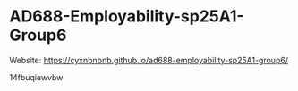 # AD688-Employability-sp25A1-Group6
Website: https://cyxnbnbnb.github.io/ad688-employability-sp25A1-group6/

14fbuqiewvbw

